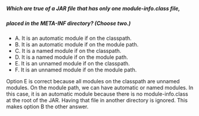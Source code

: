 ##### Which are true of a JAR file that has only one module-info.class file,
##### placed in the META-INF directory? (Choose two.)
* A. It is an automatic module if on the classpath.
* B. It is an automatic module if on the module path.
* C. It is a named module if on the classpath.
* D. It is a named module if on the module path.
* E. It is an unnamed module if on the classpath.
* F. It is an unnamed module if on the module path.

Option E is correct because all modules on the classpath are unnamed modules.
On the module path, we can have automatic or named modules.
In this case, it is an automatic module because there is no module-info.class
at the root of the JAR. Having that file in another directory is ignored.
This makes option B the other answer.